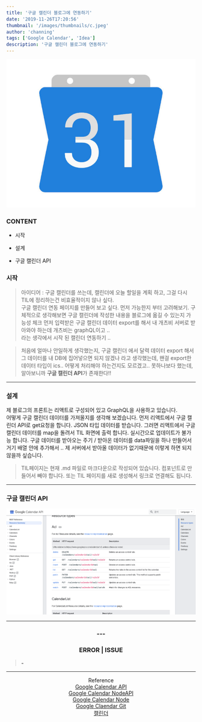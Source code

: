 ```yaml
---
title: '구글 캘린더 블로그에 연동하기'
date: '2019-11-26T17:20:56'
thumbnail: '/images/thumbnails/c.jpeg'
author: 'channing'
tags: ['Google Calendar', 'Idea']
description: '구글 캘린더 블로그에 연동하기'
---
```


![cal](./c.jpeg)

### CONTENT

- 시작

- 설계

- 구글 캘린더 API

### 시작

> 아이디어 : 구글 캘린더를 쓰는데, 캘린더에 오늘 할일을 계획 하고, 그걸 다시 TIL에 정리하는건 비효율적이지 않나 싶다. <br>
> 구글 캘린더 연동 페이지를 만들어 보고 싶다. 먼저 가능한지 부터 고려해보기.
> 구체적으로 생각해보면 구글 캘린더에 작성한 내용을 블로그에 옮길 수 있는지 가능성 체크
> 먼저 입력받은 구글 캘린더 데이터 export를 해서 내 개츠비 서버로 받아와야 하는데 개츠비는 graphQL이고 ..<br>
> 라는 생각에서 시작 된 캘린더 연동하기 ..<br>

> 처음에 얼마나 안일하게 생각했는지, 구글 캘린더 에서 달력 데이터 export 해서 그 데이터를 내 DB에 집어넣으면 되지 않겠나 라고 생각했는데, 왠걸 export한 데이터 타입이 ics.. 어떻게 처리해야 하는건지도 모르겠고..
> 못하나보다 했는데, 알아보니까 <b>구글 캘린더 API</b>가 존재한다!!

---

### 설계

제 블로그의 프론트는 리액트로 구성되어 있고 GraphQL을 사용하고 있습니다. <br>
어떻게 구글 캘린더 데이터를 가져올지를 생각해 보겠습니다. 먼저 리액트에서 구글 캘린더 API로 get요청을 합니다. JSON 타입 데이터를 받습니다. 그러면 리액트에서 구글 캘린더 데이터를 map을 돌려서 TIL 화면에 출력 합니다. 실시간으로 업데이트가 불가능 합니다. 구글 데이터를 받아오는 주기 / 받아온 데이터를 data파일을 하나 만들어서 거기 배열 안에 추가해서 ..
제 서버에서 받아올 데이터가 없기때문에 이렇게 하면 되지 않을까 싶습니다.

> TIL페이지는 현재 .md 파일로 마크다운으로 작성되어 있습니다. 컴포넌트로 만들어서 빼야 합니다. 또는 TIL 페이지를 새로 생성해서 링크로 연결해도 됩니다.

---

### 구글 캘린더 API

![ap](./api.png)

---

<center>

### ---

### ERROR | ISSUE

</center>

> <b> - </b>

<hr />

<center>

Reference <br>
[Google Calendar API](https://developers.google.com/calendar/v3/reference)<br>
[Google Calendar NodeAPI](https://developers.google.com/calendar/quickstart/nodejs)<br>
[Google Calendar Node](https://googleapis.dev/nodejs/googleapis/latest/calendar/classes/Calendar.html)<br>
[Google Claendar Git](https://github.com/googleapis/google-api-nodejs-client#google-apis-nodejs-client)<br>
[캘린더](https://docfriends.github.io/DevStrory/2019-05-24/google-calendar/)

</center>
